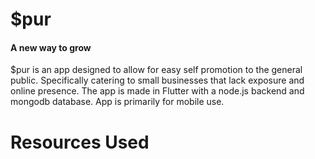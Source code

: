 # $pur
#### A new way to grow

$pur is an app designed to allow for easy self promotion to the general public. Specifically catering to small businesses that lack exposure and online presence. 
The app is made in Flutter with a node.js backend and mongodb database. App is primarily for mobile use.

# Resources Used

